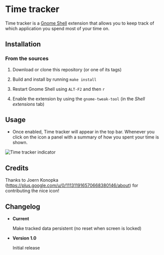 # Time tracker

Time tracker is a [Gnome Shell](http://www.gnome.org/gnome-3/) extension that allows you to keep track of which application you spend most of your time on.

## Installation

### From the sources

1. Download or clone this repository (or one of its tags)

2. Build and install by running `make install`

3. Restart Gnome Shell using `ALT-F2` and then `r`
   
4. Enable the extension by using the `gnome-tweak-tool` (in the *Shell extensions* tab)

## Usage

* Once enabled, Time tracker will appear in the top bar. Whenever you click on the icon a panel with a summary of how you spent your time is shown.

![Time tracker indicator](https://raw.github.com/fmancinelli/timetracker/master/images/indicator-menu.png)

## Credits

Thanks to Joern Konopka (https://plus.google.com/u/0/111311916570668380146/about) for contributing the nice icon!

## Changelog

* **Current**

  Make tracked data persistent (no reset when screen is locked)

* **Version 1.0**

  Initial release





